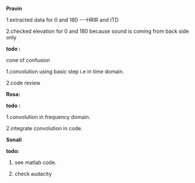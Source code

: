 **Pravin**

1.extracted data for 0 and 180 ---HRIR and ITD

2.checked elevation for 0 and 180 because sound is coming from back side only

**todo :**

cone of confusion

1.convolution using basic step i.e in time domain.

2.code review

**Rosa:**

**todo :**

1.convolution in frequency domain.

2.integrate convolution in code.

**Sonali**

**todo:**

1. see matlab code.

2. check audacity
